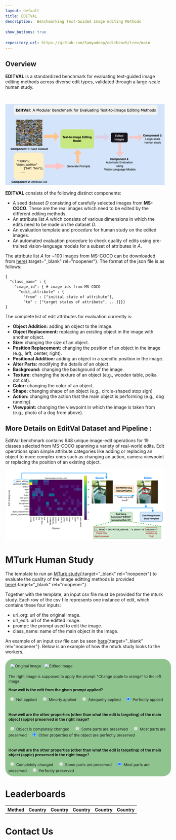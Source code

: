 ```yaml
---
layout: default
title: EDITVAL 
description:  Benchmarking Text-Guided Image Editing Methods

show_buttons: true

repository_url: https://github.com/Samyadeep/editbench/tree/main
---
```


## Overview

**EDITVAL** is a standardized benchmark for evaluating text-guided image editing methods across diverse edit types, validated through a large-scale human study. 


<br/>

![Branching](./editval_teaser.png)

**EDITVAL** consists of the following distinct components:

*   A seed dataset _D_ consisting of carefully selected images from **MS-COCO**. These are the real
images which need to be edited by the different editing methods.
*   An attribute list _A_ which consists of various dimensions in which the edits need to be made on the dataset _D_.
*   An evaluation template and procedure for human study on the edited images.
*   An automated evaluation procedure to check quality of edits using pre-trained vision-language models for a subset of attributes in _A_. 


The attribute list _A_ for ~100 images from MS-COCO can be downloaded from [here](https://drive.google.com/file/d/1PJW7mZnrMAtSJC6yG4g4xIHlu3kwIjm5/view){:target="_blank" rel="noopener"}. The format of the json file is as follows:

```
{
  "class_name" : {
    "image_id": { # image ids from MS-COCO
      "edit_attribute" : {
        "from" : ["initial state of attribute"],
        "to" : ["target states of attribute", ...]}}}
}
```
The complete list of edit attributes for evaluation currently is:


*   **Object Addition:** adding an object to the image.
*   **Object Replacement:** replacing an existing object in the image with another object.
*   **Size:** changing the size of an object.
*   **Position Replacement:** changing the position of an object in the image (e.g., left, center, right).
*   **Positional Addition:** adding an object in a specific position in the image.
*   **Alter Parts:** modifying the details of an object.
*   **Background:** changing the background of the image.
*   **Texture:** changing the texture of an object (e.g., wooden table, polka dot cat).
*   **Color:** changing the color of an object.
*   **Shape:** changing shape of an object (e.g., circle-shaped stop sign)
*   **Action:** changing the action that the main object is performing (e.g., dog running).
*   **Viewpoint:** changing the viewpoint in which the image is taken from (e.g., photo of a dog from above).


## More Details on EditVal Dataset and Pipeline :
EditVal benchmark contains 648 unique image-edit operations for 19 classes selected from MS-COCO spanning a variety of real-world edits. Edit operations span simple attribute categories like adding or replacing an object to more complex ones such as changing an action, camera viewpoint or replacing the position of an existing object.

![Branching](./teaser_pipeline.png)


<div id="human_study"></div>

# MTurk Human Study

The template to run an [MTurk study](https://requester.mturk.com/){:target="_blank" rel="noopener"} to evaluate the quality of the image editting methods is provided [here](https://drive.google.com/file/d/1r5zzuJy8WXIABhTcTZHXNtWUdWKO9yC-/view?usp=sharing){:target="_blank" rel="noopener"}. 

Together with the template, an input csv file must be provided for the mturk study. Each row of the csv file represents one instance of edit, which contains these four inputs:

*   url_org: url of the original image.
*   url_edit: url of the editted image.
*   prompt: the prompt used to edit the image.
*   class_name: name of the main object in the image.

An example of an input csv file can be seen [here](https://drive.google.com/file/d/1Zf923hlC6mw1F8Gxbajx7Nx8dibwEhTl/view?usp=sharing){:target="_blank" rel="noopener"}. Below is an example of how the mturk study looks to the workers.

<div style="background-color:rgba(34, 139, 34, 0.5);border-radius: 25px;padding:10px;font-size:12px;width:100%;">
  <div style="display:flex;">
      <div style="float:left;padding:5px;">
        <img src="https://editbench.s3.amazonaws.com/edited_images/pix2pix/object_replacement/548957/548957_unedited.png" alt="Original Image" style="width:90%;border-radius:10px;">
      </div>
      <div style="float:left;padding:5px;">
            <img src="https://editbench.s3.amazonaws.com/edited_images/pix2pix/object_replacement/548957/548957_object_replacement_orange_1.5_7.5.png" alt="Edited Image" style="width:90%;border-radius:10px;">
      </div>
  </div>
  <div>
    <p>The right image is supposed to apply the prompt "Change apple to orange" to the left image.</p>
  </div>
  <div style="padding-bottom:20px">
    <p><b>How well is the edit from the given prompt applied?</b></p>
      <input type="radio" id="q1_0" name="q1" disabled/>
      <label for="q1_0" style="padding-right:10px" disabled>Not applied</label>
      <input type="radio" id="q1_1" name="q1" disabled/>
      <label for="q1_1" style="padding-right:10px" disabled>Minorly applied</label>
      <input type="radio" id="q1_2" name="q1" disabled/>
      <label for="q1_2" style="padding-right:10px" disabled>Adequetly applied</label>
      <input type="radio" id="q1_3" name="q1" checked="checked"/>
      <label for="q1_3" style="padding-right:10px">Perfectly applied</label>
  </div>
  <div style="padding-bottom:20px">
    <p><b>How well are the other properties (other than what the edit is targeting) of the main object (apple) preserved in the right image?</b></p>
      <input type="radio" id="q2_0" name="q2" disabled/>
      <label for="q2_0" style="padding-right:10px" disabled>Object is completely changed</label>
      <input type="radio" id="q2_1" name="q2" disabled/>
      <label for="q2_1" style="padding-right:10px" disabled>Some parts are preserved</label>
      <input type="radio" id="q2_2" name="q2" disabled/>
      <label for="q2_2" style="padding-right:10px" disabled>Most parts are preserved</label>
      <input type="radio" id="q2_3" name="q2" checked="checked"/>
      <label for="q2_3" style="padding-right:10px">Other properties of the object are perfectly preserved</label>
  </div>
  <div>
    <p><b>How well are the other properties (other than what the edit is targeting) of the main object (apple) preserved in the right image?</b></p>
      <input type="radio" id="q3_0" name="q3" disabled/>
      <label for="q3_0" style="padding-right:10px" disabled>Completely changed</label>
      <input type="radio" id="q3_1" name="q3" disabled/>
      <label for="q3_1" style="padding-right:10px" disabled>Some parts are preserved</label>
      <input type="radio" id="q3_2" name="q3" checked="checked"/>
      <label for="q3_2" style="padding-right:10px">Most parts are preserved</label>
      <input type="radio" id="q3_3" name="q3" disabled/>
      <label for="q3_3" style="padding-right:10px" disabled>Perfectly preserved</label>
  </div>
</div>


<div id="leaderboards"></div>

# Leaderboards


<table id="myTable">
  <tr>
   <!--When a header is clicked, run the sortTable function, with a parameter, 0 for sorting by names, 1 for sorting by country:-->  
    <th onclick="sortTable(0)">Method</th>
    <th onclick="sortTable(1)">Country</th>
    <th onclick="sortTable(2)">Country</th>
    <th onclick="sortTable(3)">Country</th>
    <th onclick="sortTable(4)">Country</th>
    <th onclick="sortTable(5)">Country</th>
  </tr>
</table>


<div id="contact"></div>

# Contact Us



<script>
function sortTable(n) {
  var table, rows, switching, i, x, y, shouldSwitch, dir, switchcount = 0;
  table = document.getElementById("myTable");
  switching = true;
  //Set the sorting direction to ascending:
  dir = "asc"; 
  /*Make a loop that will continue until
  no switching has been done:*/
  while (switching) {
    //start by saying: no switching is done:
    switching = false;
    rows = table.rows;
    /*Loop through all table rows (except the
    first, which contains table headers):*/
    for (i = 1; i < (rows.length - 1); i++) {
      //start by saying there should be no switching:
      shouldSwitch = false;
      /*Get the two elements you want to compare,
      one from current row and one from the next:*/
      x = rows[i].getElementsByTagName("TD")[n];
      y = rows[i + 1].getElementsByTagName("TD")[n];
      /*check if the two rows should switch place,
      based on the direction, asc or desc:*/
      if (dir == "asc") {
        if (x.innerHTML.toLowerCase() > y.innerHTML.toLowerCase()) {
          //if so, mark as a switch and break the loop:
          shouldSwitch= true;
          break;
        }
      } else if (dir == "desc") {
        if (x.innerHTML.toLowerCase() < y.innerHTML.toLowerCase()) {
          //if so, mark as a switch and break the loop:
          shouldSwitch = true;
          break;
        }
      }
    }
    if (shouldSwitch) {
      /*If a switch has been marked, make the switch
      and mark that a switch has been done:*/
      rows[i].parentNode.insertBefore(rows[i + 1], rows[i]);
      switching = true;
      //Each time a switch is done, increase this count by 1:
      switchcount ++;      
    } else {
      /*If no switching has been done AND the direction is "asc",
      set the direction to "desc" and run the while loop again.*/
      if (switchcount == 0 && dir == "asc") {
        dir = "desc";
        switching = true;
      }
    }
  }
}
</script>
<script src="http://ajax.googleapis.com/ajax/libs/jquery/1.7.1/jquery.min.js"></script>
<script src="https://cdnjs.cloudflare.com/ajax/libs/PapaParse/4.1.2/papaparse.js"></script>

<script>
    function arrayToTable(tableData) {
        var table = document.getElementById("myTable");
        $(tableData).each(function (i, rowData) {
            let row = table.insertRow(-1);
            $(rowData).each(function (j, cellData) {
                let c = row.insertCell(j);
                c.innerText = cellData;
            });
        });
        return table;
    }

    $.ajax({
        type: "GET",
        url: "http://127.0.0.1:4000/sample.csv",
        success: function (data) {
            arrayToTable(Papa.parse(data).data);
        }
    });
</script>

